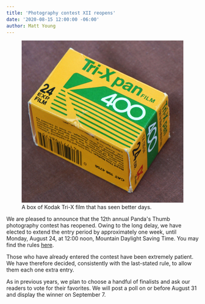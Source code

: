 ```yaml
---
title: 'Photography contest XII reopens'
date: '2020-08-15 12:00:00 -06:00'
author: Matt Young
---
```

<figure>
<img src="/uploads/2020/DSC03531_Tri-X_Box_600.jpg" alt="Tri-X film"/>
<figcaption>A box of Kodak Tri-X film that has seen better days. </figcaption>
</figure>

We are pleased to announce that the 12th annual Panda's Thumb photography contest has reopened. Owing to the long delay, we have elected to extend the entry period by approximately one week, until Monday, August 24, at 12:00 noon, Mountain Daylight Saving Time. You may find the rules [here](https://pandasthumb.org/archives/2020/06/photography-contest-xii.html).

Those who have already entered the contest have been extremely patient. We have therefore decided, consistently with the last-stated rule, to allow them each one extra entry.

As in previous years, we plan to choose a handful of finalists and ask our readers to vote for their favorites. We will post a poll on or before August 31 and display the winner on September 7.
